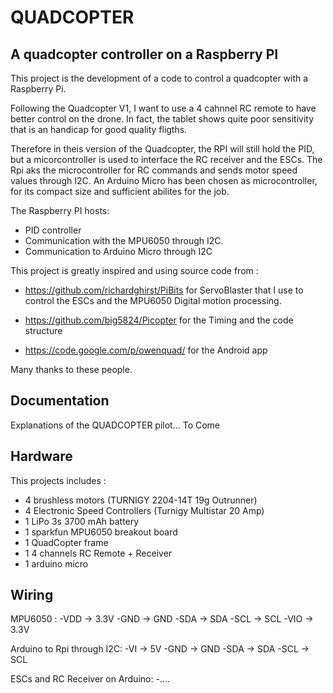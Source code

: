 QUADCOPTER
==========

A quadcopter controller on a Raspberry PI
------------------------------------------

This project is the development of a code to control a quadcopter
with a Raspberry Pi.

Following the Quadcopter V1, I want to use a 4 cahnnel RC remote to have better
control on the drone. In fact, the tablet shows quite poor sensitivity that is
an handicap for good quality fligths.

Therefore in theis version of the Quadcopter, the RPI will still hold the PID,
but a micorcontroller is used to interface the RC receiver and the ESCs. The Rpi
aks the microcontroller for RC commands and sends motor speed values through I2C.
An Arduino Micro has been chosen as microcontroller, for its compact size and
sufficient abilites for the job.

The Raspberry PI hosts:
- PID controller
- Communication with the MPU6050 through I2C.
- Communication to Arduino Micro through I2C


This project is greatly inspired and using source code from :
- https://github.com/richardghirst/PiBits
for ServoBlaster that I use to control the ESCs and the MPU6050 Digital motion processing.

- https://github.com/big5824/Picopter
for the Timing and the code structure

- https://code.google.com/p/owenquad/
for the Android app

Many thanks to these people.

Documentation
-------------

Explanations of the QUADCOPTER pilot...
To Come

Hardware
--------

This projects includes :
- 4 brushless motors (TURNIGY 2204-14T 19g Outrunner)
- 4 Electronic Speed Controllers (Turnigy Multistar 20 Amp)
- 1 LiPo 3s 3700 mAh battery
- 1 sparkfun MPU6050 breakout board
- 1 QuadCopter frame
- 1 4 channels RC Remote + Receiver
- 1 arduino micro

Wiring
------

MPU6050 :
-VDD -> 3.3V
-GND -> GND
-SDA -> SDA
-SCL -> SCL
-VIO -> 3.3V

Arduino to Rpi through I2C:
-VI  -> 5V
-GND -> GND
-SDA -> SDA
-SCL -> SCL


ESCs and RC Receiver on Arduino:
-....







